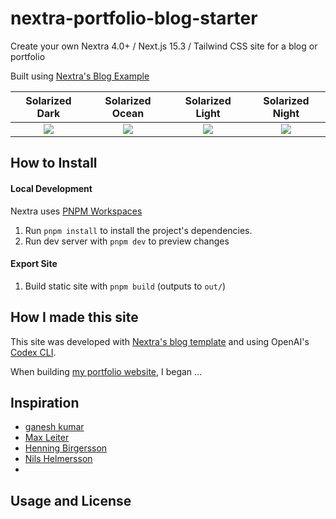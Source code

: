 # nextra-portfolio-blog-starter
Create your own Nextra 4.0+ / Next.js 15.3 / Tailwind CSS site for a blog or portfolio

Built using [Nextra's Blog Example](https://github.com/shuding/nextra/tree/c8238813e1ba425cdd72783d57707b0ff3ca52ea/examples/blog)

Solarized Dark | Solarized Ocean | Solarized Light | Solarized Night
:-------------:|:---------------:|:----------------:|:----------------:
![](https://...Dark.png) | ![](https://...Ocean.png) | ![](https://...Light.png) | ![](https://...Night.png) |

## How to Install
#### Local Development 
Nextra uses [PNPM Workspaces](https://pnpm.io/workspaces)
1. Run `pnpm install` to install the project's dependencies.
2. Run dev server with `pnpm dev` to preview changes

#### Export Site
1. Build static site with `pnpm build` (outputs to `out/`)

## How I made this site
This site was developed with [Nextra's blog template](https://github.com/shuding/nextra/tree/c8238813e1ba425cdd72783d57707b0ff3ca52ea/examples/blog) and using OpenAI's [Codex CLI](https://developers.openai.com/codex/cli/).

When building [my portfolio website](nickgentz.com), I began ...
## Inspiration 
- [ganesh kumar](gktk.us)
- [Max Leiter](https://maxleiter.com/)
- [Henning Birgersson](https://www.henningbirgersson.com/)
- [Nils Helmersson](https://nils.io/)
- 
## Usage and License
